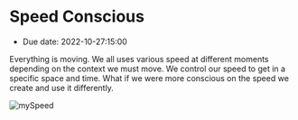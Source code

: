 # Speed Conscious
- Due date: 2022-10-27:15:00

Everything is moving. We all uses various speed at different moments depending on the context we must move. We control our speed to get in a specific space and time. What if we were more conscious on the speed we create and use it differently.

![mySpeed](img/IMG_20221027_145021.jpg)